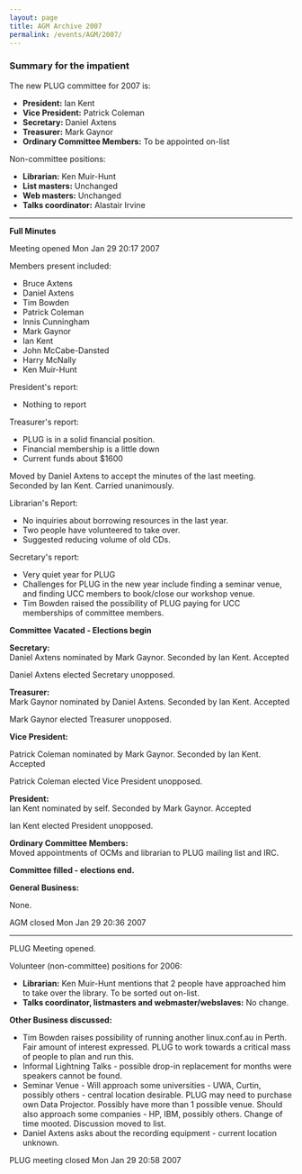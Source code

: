 ```yaml
---
layout: page
title: AGM Archive 2007
permalink: /events/AGM/2007/
---
```


<h3>Summary for the impatient</h3>

<p>The new PLUG committee for 2007 is:
<ul>
<li><b>President:</b> Ian Kent
<li><b>Vice President:</b> Patrick Coleman
<li><b>Secretary:</b> Daniel Axtens
<li><b>Treasurer:</b> Mark Gaynor
<li><b>Ordinary Committee Members:</b> To be appointed on-list
</ul>

<p>Non-committee positions:
<ul>
<li><b>Librarian:</b> Ken Muir-Hunt
<li><b>List masters:</b> Unchanged
<li><b>Web masters:</b> Unchanged
<li><b>Talks coordinator:</b> Alastair Irvine
</ul>
<!--break-->
<hr>

<b>Full Minutes</b><br>
<p>Meeting opened Mon Jan 29 20:17 2007
<p>Members present included:
<ul>
<li>Bruce Axtens
<li>Daniel Axtens
<li>Tim Bowden
<li>Patrick Coleman
<li>Innis Cunningham
<li>Mark Gaynor
<li>Ian Kent
<li>John McCabe-Dansted
<li>Harry McNally
<li>Ken Muir-Hunt
</ul>
<p>President's report:

<ul>
<li>Nothing to report
</ul>
<p>Treasurer's report:
<ul>
<li>PLUG is in a solid financial position.
<li>Financial membership is a little down
<li>Current funds about $1600
</ul>
<p>Moved by Daniel Axtens to accept the minutes of the last meeting.
Seconded by Ian Kent. Carried unanimously.
<p>Librarian's Report:
<ul>
<li>No inquiries about borrowing resources in the last year.
<li>Two people have volunteered to take over.
<li>Suggested reducing volume of old CDs.
</ul>
<p>Secretary's report:

<ul>
<li>Very quiet year for PLUG
<li>Challenges for PLUG in the new year include finding a seminar venue, and finding UCC members to book/close our workshop venue.
<li>Tim Bowden raised the possibility of PLUG paying for UCC memberships of committee members.
</ul>
<p><b>Committee Vacated - Elections begin</b>
<p><b>Secretary:</b><br>
Daniel Axtens nominated by Mark Gaynor. Seconded by Ian Kent. Accepted
<p>Daniel Axtens elected Secretary unopposed.
<p><b>Treasurer:</b><br>
Mark Gaynor nominated by Daniel Axtens. Seconded by Ian Kent. Accepted
<p>Mark Gaynor elected Treasurer unopposed.
<p><b>Vice President:</b><br>

Patrick Coleman nominated by Mark Gaynor. Seconded by Ian Kent. Accepted
<p>Patrick Coleman elected Vice President unopposed.
<p><b>President:</b><br>
Ian Kent nominated by self. Seconded by Mark Gaynor. Accepted<br>
<p>Ian Kent elected President unopposed.
<p><b>Ordinary Committee Members:</b><br>
Moved appointments of OCMs and librarian to PLUG mailing list and IRC.
<p><b>Committee filled - elections end.</b>
<p><b>General Business:</b>
<p>  None.
<p>AGM closed Mon Jan 29 20:36 2007

<hr>
<p>PLUG Meeting opened.
<p>Volunteer (non-committee) positions for 2006:
<ul>
<li><b>Librarian:</b> Ken Muir-Hunt mentions that 2 people have approached him to take over the library. To be sorted out on-list.
<li><b>Talks coordinator, listmasters and webmaster/webslaves:</b> No change.
</ul>
<p><b>Other Business discussed:</b>
<ul>
<li>Tim Bowden raises possibility of running another linux.conf.au in
Perth. Fair amount of interest expressed. PLUG to work towards a
critical mass of people to plan and run this.
<li>Informal Lightning Talks - possible drop-in replacement
for months were speakers cannot be found.
<li>Seminar Venue - Will approach some universities - UWA, Curtin,
possibly others - central location desirable. PLUG may need to purchase
own Data Projector. Possibly have more than 1 possible venue. Should
also approach some companies - HP, IBM, possibly others. Change of time
mooted. Discussion moved to list.

<li>Daniel Axtens asks about the recording equipment - current location
unknown.
</ul>
<p>
PLUG meeting closed Mon Jan 29 20:58 2007 </p>
